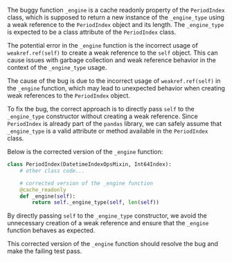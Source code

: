 The buggy function `_engine` is a cache readonly property of the `PeriodIndex` class, which is supposed to return a new instance of the `_engine_type` using a weak reference to the `PeriodIndex` object and its length. The `_engine_type` is expected to be a class attribute of the `PeriodIndex` class.

The potential error in the `_engine` function is the incorrect usage of `weakref.ref(self)` to create a weak reference to the `self` object. This can cause issues with garbage collection and weak reference behavior in the context of the `_engine_type` usage.

The cause of the bug is due to the incorrect usage of `weakref.ref(self)` in the `_engine` function, which may lead to unexpected behavior when creating weak references to the `PeriodIndex` object.

To fix the bug, the correct approach is to directly pass `self` to the `_engine_type` constructor without creating a weak reference. Since `PeriodIndex` is already part of the `pandas` library, we can safely assume that `_engine_type` is a valid attribute or method available in the `PeriodIndex` class.

Below is the corrected version of the `_engine` function:

```python
class PeriodIndex(DatetimeIndexOpsMixin, Int64Index):
    # other class code...

    # corrected version of the _engine function
    @cache_readonly
    def _engine(self):
        return self._engine_type(self, len(self))
```

By directly passing `self` to the `_engine_type` constructor, we avoid the unnecessary creation of a weak reference and ensure that the `_engine` function behaves as expected.

This corrected version of the `_engine` function should resolve the bug and make the failing test pass.